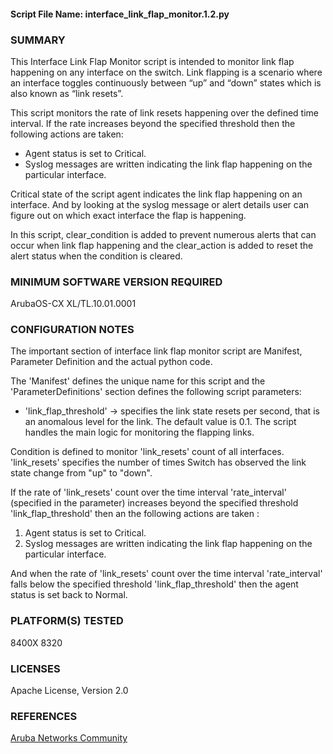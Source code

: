 #### Script File Name: interface\_link\_flap\_monitor.1.2.py

### SUMMARY
This Interface Link Flap Monitor script is intended to monitor link flap happening on any interface on the switch. Link flapping is a scenario where an interface toggles continuously between “up” and “down” states which is also known as “link resets”.

This script monitors the rate of link resets happening over the defined time interval. If the rate increases beyond the specified threshold then the following actions are taken:
- Agent status is set to Critical.
- Syslog messages are written indicating the link flap happening on the particular interface.

Critical state of the script agent indicates the link flap happening on an interface. And by looking at the syslog message or alert details user can figure out on which exact interface the flap is happening. 

In this script, clear_condition is added to prevent numerous alerts that can occur when link flap happening and the clear_action is added to reset the alert status when the condition is cleared.

### MINIMUM SOFTWARE VERSION REQUIRED 
ArubaOS-CX XL/TL.10.01.0001

### CONFIGURATION NOTES
The important section of interface link flap monitor script are Manifest, Parameter Definition and the actual python code.

The 'Manifest' defines the unique name for this script and the 'ParameterDefinitions' section defines the following script parameters:

- 'link_flap_threshold' -> specifies the link state resets per second, that is an anomalous level for the link. The default value is 0.1.
The script handles the main logic for monitoring the flapping links.

Condition is defined to monitor 'link_resets' count of all interfaces. 'link_resets' specifies the number of times Switch has observed the link state change from "up" to "down".

If the rate of 'link_resets' count over the time interval 'rate_interval' (specified in the parameter) increases beyond the specified threshold 'link_flap_threshold' then an the following actions are taken :

1. Agent status is set to Critical.
2. Syslog messages are written indicating the link flap happening on the particular interface.

And when the rate of 'link_resets' count over the time interval 'rate_interval' falls below the specified threshold 'link_flap_threshold' then the agent status is set back to Normal.

### PLATFORM(S) TESTED
8400X
8320

### LICENSES
Apache License, Version 2.0

### REFERENCES
[Aruba Networks Community](http://community.arubanetworks.com/t5/Network-Analytic-Engine/ct-p/NetworkAnalyticEngine)
